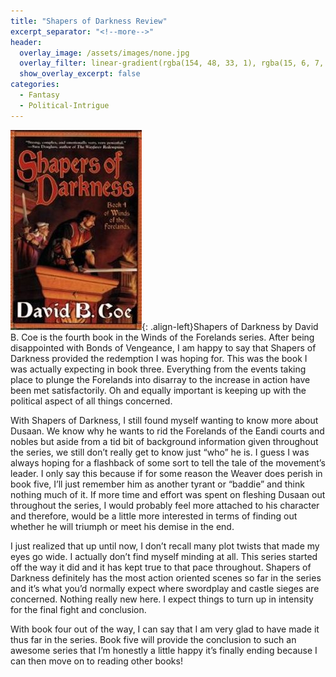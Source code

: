 ```yaml
---
title: "Shapers of Darkness Review"
excerpt_separator: "<!--more-->"
header:
  overlay_image: /assets/images/none.jpg
  overlay_filter: linear-gradient(rgba(154, 48, 33, 1), rgba(15, 6, 7, 1))
  show_overlay_excerpt: false
categories:
  - Fantasy
  - Political-Intrigue
---
```

![shapers-of-darkness-cover](/assets/images/shapers-of-darkness.jpg){: .align-left}Shapers of Darkness by David B. Coe is the fourth book in the Winds of the Forelands series. After being disappointed with Bonds of Vengeance, I am happy to say that Shapers of Darkness provided the redemption I was hoping for. This was the book I was actually expecting in book three. Everything from the events taking place to plunge the Forelands into disarray to the increase in action have been met satisfactorily. Oh and equally important is keeping up with the political aspect of all things concerned.

With Shapers of Darkness, I still found myself wanting to know more about Dusaan. We know why he wants to rid the Forelands of the Eandi courts and nobles but aside from a tid bit of background information given throughout the series, we still don’t really get to know just “who” he is. I guess I was always hoping for a flashback of some sort to tell the tale of the movement’s leader. I only say this because if for some reason the Weaver does perish in book five, I’ll just remember him as another tyrant or “baddie” and think nothing much of it. If more time and effort was spent on fleshing Dusaan out throughout the series, I would probably feel more attached to his character and therefore, would be a little more interested in terms of finding out whether he will triumph or meet his demise in the end.

I just realized that up until now, I don’t recall many plot twists that made my eyes go wide. I actually don’t find myself minding at all. This series started off the way it did and it has kept true to that pace throughout. Shapers of Darkness definitely has the most action oriented scenes so far in the series and it’s what you’d normally expect where swordplay and castle sieges are concerned. Nothing really new here. I expect things to turn up in intensity for the final fight and conclusion.

With book four out of the way, I can say that I am very glad to have made it thus far in the series. Book five will provide the conclusion to such an awesome series that I’m honestly a little happy it’s finally ending because I can then move on to reading other books!